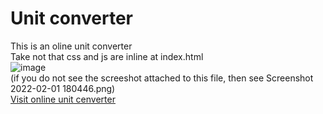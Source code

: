 # Unit converter
This is an oline unit converter
<br>Take not that css and js are inline at index.html
<br>![image](https://nicerwritter27.github.io/unit-converter/Screenshot%202022-02-01%20180446.png)
<br>(if you do not see the screeshot attached to this file, then see Screenshot 2022-02-01 180446.png)
<br>[Visit online unit cenverter](https://nicerwritter27.github.io/unit-converter/)
